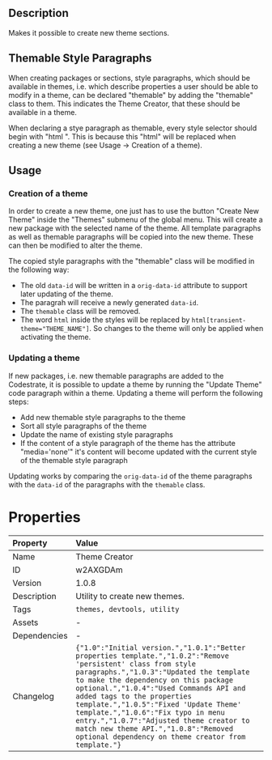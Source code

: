 <h2>Description</h2><p>Makes it possible to create new theme sections.</p><h2>Themable Style Paragraphs</h2><p>When creating packages or sections, style paragraphs, which should be available in themes, i.e. which describe properties a user should be able to modify in a theme, can be declared "themable" by adding the "themable" class to them. This indicates the Theme Creator, that these should be available in a theme.</p><p>When declaring a stye paragraph as themable, every style selector should begin with "html ". This is because this "html" will be replaced when creating a new theme (see Usage -&gt; Creation of a theme).</p><h2>Usage</h2><h3>Creation of a theme</h3><p>In order to create a new theme, one just has to use the button "Create New Theme" inside the "Themes" submenu of the global menu. This will create a new package with the selected name of the theme. All template paragraphs as well as themable paragraphs will be copied into the new theme. These can then be modified to alter the theme.</p><p>The copied style paragraphs with the "themable" class will be modified in the following way:</p><p><ul><li>The old <code>data-id</code> will be written in a <code>orig-data-id</code> attribute to support later updating of the theme.</li><li>The paragrah will receive a newly generated <code>data-id</code>.</li><li>The <code>themable</code> class will be removed.</li><li>The word <code>html</code> inside the styles will be replaced by <code>html[transient-theme="THEME_NAME"]</code>. So changes to the theme will only be applied when activating the theme.</li></ul></p><h3>Updating a theme</h3><p>If new packages, i.e. new themable paragraphs are added to the Codestrate, it is possible to update a theme by running the "Update Theme" code paragraph within a theme. Updating a theme will perform the following steps:</p><p><ul><li>Add new themable style paragraphs to the theme</li><li>Sort all style paragraphs of the theme</li><li>Update the name of existing style paragraphs</li><li>If the content of a style paragraph of the theme has the attribute "media='none'" it's content will become updated with the current style of the themable style paragraph</li></ul></p><p>Updating works by comparing the <code>orig-data-id</code> of the theme paragraphs with the <code>data-id</code> of the paragraphs with the <code>themable</code> class.</p>

# Properties

| Property | Value |
| :--- | :--- |
| Name | Theme Creator |
| ID | w2AXGDAm |
| Version | 1.0.8 |
| Description | Utility to create new themes. |
| Tags | `themes, devtools, utility` |
| Assets | - |
| Dependencies | - |
| Changelog | `{"1.0":"Initial version.","1.0.1":"Better properties template.","1.0.2":"Remove 'persistent' class from style paragraphs.","1.0.3":"Updated the template to make the dependency on this package optional.","1.0.4":"Used Commands API and added tags to the properties template.","1.0.5":"Fixed 'Update Theme' template.","1.0.6":"Fix typo in menu entry.","1.0.7":"Adjusted theme creator to match new theme API.","1.0.8":"Removed optional dependency on theme creator from template."}` |